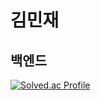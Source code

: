 # 김민재
## 백엔드 
[![Solved.ac Profile](http://mazassumnida.wtf/api/generate_badge?boj=min356812)](https://solved.ac/min356812)<br/>
